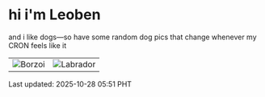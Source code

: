 # hi i'm Leoben

and i like dogs—so have some random dog pics that change whenever my CRON feels like it

|  |  |
|--------|----------|
| ![Borzoi](https://random-dog-vercel.vercel.app/api/random-borzoi?v=1761601908) | ![Labrador](https://random-dog-vercel.vercel.app/api/random-labrador?v=1761601908) |

Last updated: 2025-10-28 05:51 PHT
